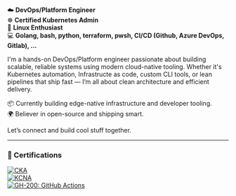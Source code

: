 ☁️ **DevOps/Platform Engineer**  
☸️ **Certified Kubernetes Admin**  
🐧 **Linux Enthusiast**  
💻 **Golang, bash, python, terraform, pwsh, CI/CD (Github, Azure DevOps, Gitlab), ...**  

I'm a hands-on DevOps/Platform engineer passionate about building scalable, reliable systems using modern cloud-native tooling. Whether it's Kubernetes automation, Infrastructe as code, custom CLI tools, or lean pipelines that ship fast — I’m all about clean architecture and efficient delivery.

📦 Currently building edge-native infrastructure and developer tooling.  
🌍 Believer in open-source and shipping smart.

Let’s connect and build cool stuff together.

---
### 📜 Certifications
[![CKA](https://img.shields.io/badge/Kubernetes-CKA-blue?logo=kubernetes)](https://www.credly.com/badges/13275844-408c-49ed-801c-1deae9896497)  
[![KCNA](https://img.shields.io/badge/Kubernetes-KCNA-blue?logo=kubernetes)](https://www.credly.com/badges/b9f47810-2c42-4104-a641-2839777d58f2/public_url)  
[![GH-200: GitHub Actions](https://img.shields.io/badge/GitHub-GH--200%3A%20Actions-181717?logo=github)](https://learn.microsoft.com/en-us/users/michielvanhaegenborgh-8337/transcript/d952xa1jgke6wl6)

